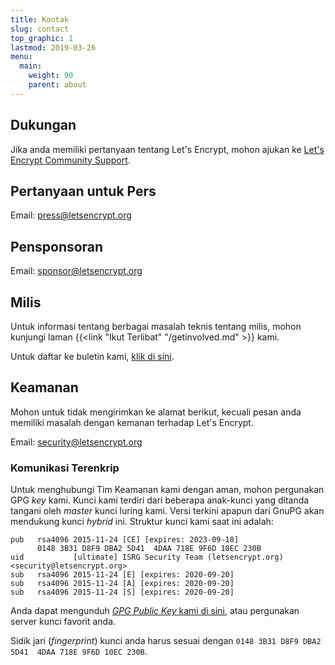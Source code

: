 ```yaml
---
title: Kontak
slug: contact
top_graphic: 1
lastmod: 2019-03-26
menu:
  main:
    weight: 90
    parent: about
---
```


## Dukungan

Jika anda memiliki pertanyaan tentang Let's Encrypt, mohon ajukan ke [Let's Encrypt Community Support](https://community.letsencrypt.org/).

## Pertanyaan untuk Pers

Email: [press@letsencrypt.org](mailto:press@letsencrypt.org)

## Pensponsoran

Email: [sponsor@letsencrypt.org](mailto:sponsor@letsencrypt.org)

## Milis

Untuk informasi tentang berbagai masalah teknis tentang milis, mohon kunjungi laman {{<link "Ikut Terlibat" "/getinvolved.md" >}} kami.

Untuk daftar ke buletin kami, [klik di sini](https://mailchi.mp/letsencrypt.org/fjp6ha1gad).

## Keamanan

Mohon untuk tidak mengirimkan ke alamat berikut, kecuali pesan anda memiliki masalah dengan kemanan terhadap Let's Encrypt.

Email: [security@letsencrypt.org](mailto:security@letsencrypt.org)

### Komunikasi Terenkrip

Untuk menghubungi Tim Keamanan kami dengan aman, mohon pergunakan GPG *key* kami. Kunci kami terdiri dari beberapa anak-kunci yang ditanda tangani oleh *master* kunci luring kami. Versi terkini apapun dari GnuPG akan mendukung kunci *hybrid* ini. Struktur kunci kami saat ini adalah:

```
pub   rsa4096 2015-11-24 [CE] [expires: 2023-09-18]
      0148 3B31 D8F9 DBA2 5D41  4DAA 718E 9F6D 10EC 230B
uid           [ultimate] ISRG Security Team (letsencrypt.org) <security@letsencrypt.org>
sub   rsa4096 2015-11-24 [E] [expires: 2020-09-20]
sub   rsa4096 2015-11-24 [A] [expires: 2020-09-20]
sub   rsa4096 2015-11-24 [S] [expires: 2020-09-20]
```

Anda dapat mengunduh [*GPG Public Key* kami di sini](/security_letsencrypt.org-publickey.asc), atau pergunakan server kunci favorit anda.

Sidik jari (*fingerprint*) kunci anda harus sesuai dengan `0148 3B31 D8F9 DBA2 5D41  4DAA 718E 9F6D 10EC 230B`.

